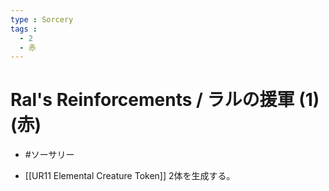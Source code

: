 ```yaml
---
type : Sorcery
tags : 
  - 2
  - 赤
---
```


# Ral's Reinforcements / ラルの援軍 (1)(赤)

* #ソーサリー

*  [[UR11 Elemental Creature Token]] 2体を生成する。


